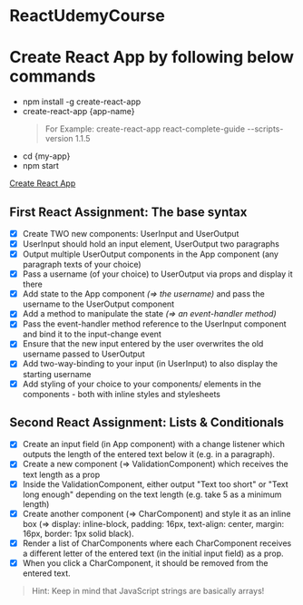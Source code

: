 # ReactUdemyCourse

# Create React App by following below commands

- npm install -g create-react-app
- create-react-app {app-name}
  > For Example:
  > create-react-app react-complete-guide --scripts-version 1.1.5
- cd {my-app}
- npm start

[Create React App](https://create-react-app.dev/docs/getting-started/)

## First React Assignment: The base syntax

- [x] Create TWO new components: UserInput and UserOutput
- [x] UserInput should hold an input element, UserOutput two paragraphs
- [x] Output multiple UserOutput components in the App component (any paragraph texts of your choice)
- [x] Pass a username (of your choice) to UserOutput via props and display it there
- [x] Add state to the App component <i> (=> the username) </i> and pass the username to the UserOutput component
- [x] Add a method to manipulate the state <i> (=> an event-handler method) </i>
- [x] Pass the event-handler method reference to the UserInput component and bind it to the input-change event
- [x] Ensure that the new input entered by the user overwrites the old username passed to UserOutput
- [x] Add two-way-binding to your input (in UserInput) to also display the starting username
- [x] Add styling of your choice to your components/ elements in the components - both with inline styles and stylesheets

## Second React Assignment: Lists & Conditionals

- [x] Create an input field (in App component) with a change listener which outputs the length of the entered text below it (e.g. in a paragraph).
- [x] Create a new component (=> ValidationComponent) which receives the text length as a prop
- [x] Inside the ValidationComponent, either output "Text too short" or "Text long enough" depending on the text length (e.g. take 5 as a minimum length)
- [x] Create another component (=> CharComponent) and style it as an inline box (=> display: inline-block, padding: 16px, text-align: center, margin: 16px, border: 1px solid black).
- [x] Render a list of CharComponents where each CharComponent receives a different letter of the entered text (in the initial input field) as a prop.
- [x] When you click a CharComponent, it should be removed from the entered text.

> Hint: Keep in mind that JavaScript strings are basically arrays!
